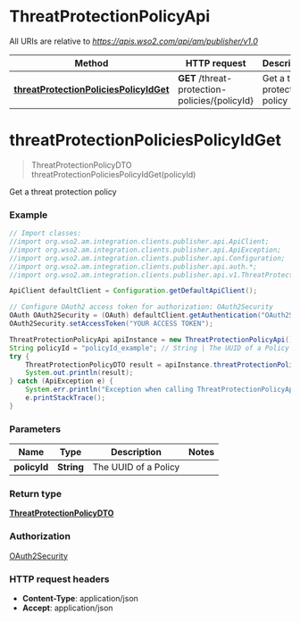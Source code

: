 # ThreatProtectionPolicyApi

All URIs are relative to *https://apis.wso2.com/api/am/publisher/v1.0*

Method | HTTP request | Description
------------- | ------------- | -------------
[**threatProtectionPoliciesPolicyIdGet**](ThreatProtectionPolicyApi.md#threatProtectionPoliciesPolicyIdGet) | **GET** /threat-protection-policies/{policyId} | Get a threat protection policy


<a name="threatProtectionPoliciesPolicyIdGet"></a>
# **threatProtectionPoliciesPolicyIdGet**
> ThreatProtectionPolicyDTO threatProtectionPoliciesPolicyIdGet(policyId)

Get a threat protection policy

### Example
```java
// Import classes:
//import org.wso2.am.integration.clients.publisher.api.ApiClient;
//import org.wso2.am.integration.clients.publisher.api.ApiException;
//import org.wso2.am.integration.clients.publisher.api.Configuration;
//import org.wso2.am.integration.clients.publisher.api.auth.*;
//import org.wso2.am.integration.clients.publisher.api.v1.ThreatProtectionPolicyApi;

ApiClient defaultClient = Configuration.getDefaultApiClient();

// Configure OAuth2 access token for authorization: OAuth2Security
OAuth OAuth2Security = (OAuth) defaultClient.getAuthentication("OAuth2Security");
OAuth2Security.setAccessToken("YOUR ACCESS TOKEN");

ThreatProtectionPolicyApi apiInstance = new ThreatProtectionPolicyApi();
String policyId = "policyId_example"; // String | The UUID of a Policy 
try {
    ThreatProtectionPolicyDTO result = apiInstance.threatProtectionPoliciesPolicyIdGet(policyId);
    System.out.println(result);
} catch (ApiException e) {
    System.err.println("Exception when calling ThreatProtectionPolicyApi#threatProtectionPoliciesPolicyIdGet");
    e.printStackTrace();
}
```

### Parameters

Name | Type | Description  | Notes
------------- | ------------- | ------------- | -------------
 **policyId** | **String**| The UUID of a Policy  |

### Return type

[**ThreatProtectionPolicyDTO**](ThreatProtectionPolicyDTO.md)

### Authorization

[OAuth2Security](../README.md#OAuth2Security)

### HTTP request headers

 - **Content-Type**: application/json
 - **Accept**: application/json

